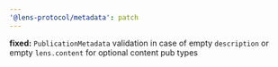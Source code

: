 ```yaml
---
'@lens-protocol/metadata': patch
---
```


**fixed:** `PublicationMetadata` validation in case of empty `description` or empty `lens.content` for optional content pub types
